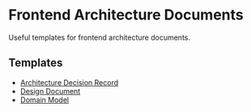 # Frontend Architecture Documents

Useful templates for frontend architecture documents.

## Templates

- [Architecture Decision Record](./architecture-decision-record.md)
- [Design Document](./design-document.md)
- [Domain Model](./domain-model.md)
